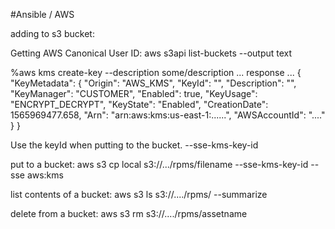 #Ansible / AWS


adding to s3 bucket:

Getting AWS Canonical User ID:  aws s3api list-buckets --output text


%aws kms create-key --description some/description
... response ...
{
    "KeyMetadata": {
        "Origin": "AWS_KMS", 
        "KeyId": "", 
        "Description": "", 
        "KeyManager": "CUSTOMER", 
        "Enabled": true, 
        "KeyUsage": "ENCRYPT_DECRYPT", 
        "KeyState": "Enabled", 
        "CreationDate": 1565969477.658, 
        "Arn": "arn:aws:kms:us-east-1:......", 
        "AWSAccountId": "...."
    }
}

Use the keyId when putting to the bucket.
--sse-kms-key-id

put to a bucket:
aws s3 cp local s3://.../rpms/filename --sse-kms-key-id <kmskeyid> --sse aws:kms

list contents of a bucket:
aws s3 ls s3://..../rpms/ --summarize 

delete from a bucket:
aws s3 rm s3://..../rpms/assetname



